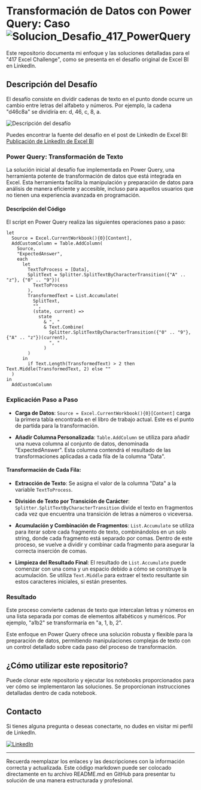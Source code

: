 # Transformación de Datos con Power Query: Caso ![Solucion_Desafio_417_PowerQuery](https://github.com/cristobalsalcedo90/BI_Challenges/tree/main/417_EXCEL_CHALLENGE)

Este repositorio documenta mi enfoque y las soluciones detalladas para el "417 Excel Challenge", como se presenta en el desafío original de Excel BI en LinkedIn.

## Descripción del Desafío

El desafío consiste en dividir cadenas de texto en el punto donde ocurre un cambio entre letras del alfabeto y números. Por ejemplo, la cadena "d46c8a" se dividiría en: d, 46, c, 8, a.

![Descripción del desafío](https://github.com/cristobalsalcedo90/BI_Challenges/blob/61070f6a6771e49ae4d3a438343f95909798dfbb/417_EXCEL_CHALLENGE/ExcelBI.png)

Puedes encontrar la fuente del desafío en el post de LinkedIn de Excel BI: [Publicación de LinkedIn de Excel BI](https://www.linkedin.com/posts/excelbi_excel-challenge-problem-activity-7176427310550573056-u5IQ?utm_source=share&utm_medium=member_desktop)

### Power Query: Transformación de Texto

La solución inicial al desafío fue implementada en Power Query, una herramienta potente de transformación de datos que está integrada en Excel. Esta herramienta facilita la manipulación y preparación de datos para análisis de manera eficiente y accesible, incluso para aquellos usuarios que no tienen una experiencia avanzada en programación.


#### Descripción del Código

El script en Power Query realiza las siguientes operaciones paso a paso:

```powerquery
let
  Source = Excel.CurrentWorkbook(){0}[Content], 
  AddCustomColumn = Table.AddColumn(
    Source, 
    "ExpectedAnswer", 
    each 
      let
        TextToProcess = [Data], 
        SplitText = Splitter.SplitTextByCharacterTransition({"A" .. "z"}, {"0" .. "9"})(
          TextToProcess
        ), 
        TransformedText = List.Accumulate(
          SplitText, 
          "", 
          (state, current) =>
            state
              & ", "
              & Text.Combine(
                Splitter.SplitTextByCharacterTransition({"0" .. "9"}, {"A" .. "z"})(current), 
                ", "
              )
        )
      in
        if Text.Length(TransformedText) > 2 then Text.Middle(TransformedText, 2) else ""
  )
in
  AddCustomColumn
```

### Explicación Paso a Paso

- **Carga de Datos**: `Source = Excel.CurrentWorkbook(){0}[Content]` carga la primera tabla encontrada en el libro de trabajo actual. Este es el punto de partida para la transformación.

- **Añadir Columna Personalizada**: `Table.AddColumn` se utiliza para añadir una nueva columna al conjunto de datos, denominada "ExpectedAnswer". Esta columna contendrá el resultado de las transformaciones aplicadas a cada fila de la columna "Data".

#### Transformación de Cada Fila:

  - **Extracción de Texto**: Se asigna el valor de la columna "Data" a la variable `TextToProcess`.
  
  - **División de Texto por Transición de Carácter**: `Splitter.SplitTextByCharacterTransition` divide el texto en fragmentos cada vez que encuentra una transición de letras a números o viceversa.
  
  - **Acumulación y Combinación de Fragmentos**: `List.Accumulate` se utiliza para iterar sobre cada fragmento de texto, combinándolos en un solo string, donde cada fragmento está separado por comas. Dentro de este proceso, se vuelve a dividir y combinar cada fragmento para asegurar la correcta inserción de comas.

- **Limpieza del Resultado Final**: El resultado de `List.Accumulate` puede comenzar con una coma y un espacio debido a cómo se construye la acumulación. Se utiliza `Text.Middle` para extraer el texto resultante sin estos caracteres iniciales, si están presentes.

### Resultado

Este proceso convierte cadenas de texto que intercalan letras y números en una lista separada por comas de elementos alfabéticos y numéricos. Por ejemplo, "a1b2" se transformaría en "a, 1, b, 2".

Este enfoque en Power Query ofrece una solución robusta y flexible para la preparación de datos, permitiendo manipulaciones complejas de texto con un control detallado sobre cada paso del proceso de transformación.



## ¿Cómo utilizar este repositorio?

Puede clonar este repositorio y ejecutar los notebooks proporcionados para ver cómo se implementaron las soluciones. Se proporcionan instrucciones detalladas dentro de cada notebook.

## Contacto

Si tienes alguna pregunta o deseas conectarte, no dudes en visitar mi perfil de LinkedIn.

[![LinkedIn](https://img.shields.io/badge/LinkedIn-Cristobal%20Salcedo-blue)](https://www.linkedin.com/in/cristobal-salcedo)

---

Recuerda reemplazar los enlaces y las descripciones con la información correcta y actualizada. Este código markdown puede ser colocado directamente en tu archivo README.md en GitHub para presentar tu solución de una manera estructurada y profesional.